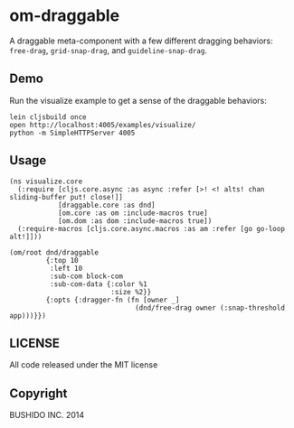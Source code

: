 # om-draggable

A draggable meta-component with a few different dragging behaviors: `free-drag`, `grid-snap-drag`, and `guideline-snap-drag`.

## Demo

Run the visualize example to get a sense of the draggable behaviors:

    lein cljsbuild once
    open http://localhost:4005/examples/visualize/
    python -m SimpleHTTPServer 4005


## Usage

    (ns visualize.core
      (:require [cljs.core.async :as async :refer [>! <! alts! chan sliding-buffer put! close!]]
                [draggable.core :as dnd]
                [om.core :as om :include-macros true]
                [om.dom :as dom :include-macros true])
      (:require-macros [cljs.core.async.macros :as am :refer [go go-loop alt!]]))
    
    (om/root dnd/draggable
             {:top 10
              :left 10
              :sub-com block-com
              :sub-com-data {:color %1
                             :size %2}}
             {:opts {:dragger-fn (fn [owner _]
                                   (dnd/free-drag owner (:snap-threshold app)))}})

## LICENSE

All code released under the MIT license

## Copyright

BUSHIDO INC. 2014
